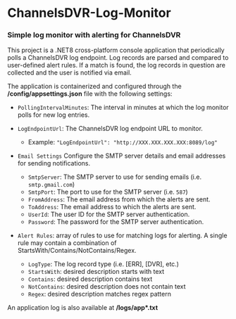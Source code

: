 # ChannelsDVR-Log-Monitor

### Simple log monitor with alerting for ChannelsDVR

This project is a .NET8 cross-platform console application that periodically polls
a ChannelsDVR log endpoint.  Log records are parsed and compared to user-defined
alert rules.  If a match is found, the log records in question are collected and 
the user is notified via email.

The application is containerized and configured through the **/config/appsettings.json** 
file with the following settings:

- `PollingIntervalMinutes`: The interval in minutes at which the log monitor polls for new log entries.

- `LogEndpointUrl`: The ChannelsDVR log endpoint URL to monitor.
  - Example: `"LogEndpointUrl": "http://XXX.XXX.XXX.XXX:8089/log"`

- `Email Settings`
Configure the SMTP server details and email addresses for sending notifications.
  - `SmtpServer`: The SMTP server to use for sending emails (i.e. `smtp.gmail.com`)
  - `SmtpPort`: The port to use for the SMTP server (i.e. `587`)
  - `FromAddress`: The email address from which the alerts are sent.
  - `ToAddress`: The email address to which the alerts are sent.
  - `UserId`: The user ID for the SMTP server authentication.
  - `Password`: The password for the SMTP server authentication.

- `Alert Rules`: array of rules to use for matching logs for alerting.  A single rule
  may contain a combination of StartsWith/Contains/NotContains/Regex.
  - `LogType`: The log record type (i.e. [ERR], [DVR], etc.)
  - `StartsWith`: desired description starts with text
  - `Contains`: desired description contains text
  - `NotContains`: desired description does not contain text
  - `Regex`: desired description matches regex pattern

An application log is also available at **/logs/app\*.txt**